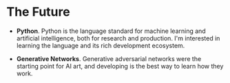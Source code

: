 # The Future

- **Python**. Python is the language standard for machine learning and artificial intelligence, both for research and production. I'm interested in learning the language and its rich development ecosystem.

- **Generative Networks**. Generative adversarial networks were the starting point for AI art, and developing is the best way to learn how they work.
